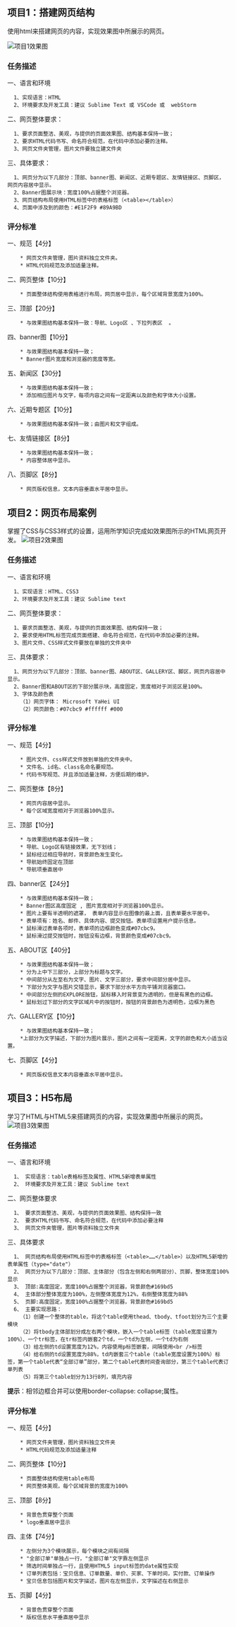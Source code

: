 ## 项目1：搭建网页结构 
使用html来搭建网页的内容，实现效果图中所展示的网页。

![项目1效果图](./1-html-3-10/images/rendering.png)

### 任务描述
一、语言和环境

      1、实现语言：HTML
      2、环境要求及开发工具：建议 Sublime Text 或 VSCode 或  webStorm 

二、网页整体要求：

      1、要求页面整洁、美观，与提供的页面效果图、结构基本保持一致；
      2、要求HTML代码书写、命名符合规范，在代码中添加必要的注释。
      3、网页文件夹管理，图片文件要独立建文件夹

三、具体要求：  

      1、网页分为以下几部分：顶部、banner图、新闻区、近期专题区、友情链接区、页脚区，网页内容居中显示。
      2、Banner图展示块：宽度100%占据整个浏览器。
      3、网页结构布局使用HTML标签中的表格标签（<table></table>）
      4、页面中涉及到的颜色：#E1F2F9 #89A9BD

### 评分标准
一、规范【4分】

        * 网页文件夹管理，图片资料独立文件夹。
        * HTML代码规范及添加适量注释。

二、网页整体【10分】

        * 页面整体结构使用表格进行布局，网页居中显示，每个区域背景宽度为100%。

三、顶部【20分】

        * 与效果图结构基本保持一致：导航、Logo区 、下拉列表区  。

四、banner图【10分】        

        * 与效果图结构基本保持一致；
        * Banner图片宽度和浏览器的宽度等宽。

五、新闻区【30分】

        * 与效果图结构基本保持一致；
        * 添加相应图片与文字，每项内容之间有一定距离以及颜色和字体大小设置。

六、近期专题区【10分】

        * 与效果图结构基本保持一致；由图片和文字组成。

七、友情链接区【8分】

        * 与效果图结构基本保持一致；
        * 内容整体居中显示。

八、页脚区【8分】

        * 网页版权信息，文本内容垂直水平居中显示。

## 项目2：网页布局案例
掌握了CSS与CSS3样式的设置，运用所学知识完成如效果图所示的HTML网页开发。
![项目2效果图](./2-css-2-10/images/rendering.png)

### 任务描述
一、语言和环境

      1、实现语言：HTML、CSS3
      2、环境要求及开发工具：建议 Sublime text

二、网页整体要求：

      1、要求页面整洁、美观，与提供的页面效果图、结构保持一致；
      2、要求使用HTML标签完成页面搭建、命名符合规范，在代码中添加必要的注释。
      3、图片文件、CSS样式文件要放在单独的文件夹中

三、具体要求：  

      1、网页分为以下几部分：顶部、banner图、ABOUT区、GALLERY区、脚区，网页内容居中显示。
      2、Banner图和ABOUT区的下部分展示块，高度固定，宽度相对于浏览区是100%。
      3、字体及颜色表
        （1）网页字体： Microsoft YaHei UI
        （2）网页颜色：#07cbc9 #ffffff #000

### 评分标准
一、规范【4分】

        * 图片文件、css样式文件放到单独的文件夹中。
        * 文件名、id名、class名命名要规范。
        * 代码书写规范、并且添加适量注释，方便后期的维护。

二、网页整体【8分】

        * 网页内容居中显示。
        * 每个区域宽度相对于浏览器100%显示。

三、顶部【10分】

        * 与效果图结构基本保持一致；
        * 导航、Logo区有链接效果，无下划线；
        * 鼠标经过相应导航时，背景颜色发生变化。
        * 导航始终固定在顶部
        * 导航项垂直居中

四、banner区【24分】

        * 与效果图结构基本保持一致；
        * Banner图区高度固定 , 图片宽度相对于浏览器100%显示。
        * 图片上要有半透明的遮罩， 表单内容显示在图像的最上面，且表单要水平居中。
        * 表单项有：姓名、邮件、具体内容、提交按钮。表单项设置用户提示信息。    
        * 鼠标滑过表单各项时，表单项的边框颜色变成#07cbc9。
        * 鼠标滑过提交按钮时，按钮没有边框，背景颜色变成#07cbc9。

五、ABOUT区【40分】

        * 与效果图结构基本保持一致； 
        * 分为上中下三部分，上部分为标题与文字。
        * 中间部分从左至右为文字、图片、文字三部分，要求中间部分居中显示。
        * 下部分为文字与图片交错显示，要求下部分水平方向平铺浏览器窗口。
        * 中间部分左侧的EXPLORE按钮，鼠标移入时背景变为透明的，但是有黑色的边框。
        * 鼠标划过下部分的文字区域片中的按钮时，按钮的背景颜色为透明色，边框为黑色

六、GALLERY区【10分】

        * 与效果图结构基本保持一致；
        *上部分为文字描述，下部分为图片展示，图片之间有一定距离，文字的颜色和大小适当设置。 

七、页脚区【4分】

        * 网页版权信息文本内容垂直水平居中显示。

## 项目3：H5布局
学习了HTML与HTML5来搭建网页的内容，实现效果图中所展示的网页。
![项目3效果图](./3-html5-3-2/img/rendering.png)

### 任务描述
一、语言和环境

      1、 实现语言：table表格标签及属性、HTML5新增表单属性
      2、 环境要求及开发工具：建议 Sublime text

二、网页整体要求

      1、 要求页面整洁、美观，与提供的页面效果图、结构保持一致
      2、 要求HTML代码书写、命名符合规范，在代码中添加必要注释
      3、 网页文件夹管理，图片等资料独立文件夹

三、具体要求

      1、 网页结构布局使用HTML标签中的表格标签（<table>……</table>）以及HTML5新增的表单属性（type="date"）
      2、 网页分为以下几部分：顶部、主体部分（包含左侧和右侧两部分）、页脚，整体宽度100%显示
      3、 顶部:高度固定，宽度100%占据整个浏览器，背景颜色#169bd5
      4、 主体部分整体宽度为100%，左侧整体宽度为12%，右侧整体宽度为88%
      5、 页脚:高度固定，宽度100%占据整个浏览器，背景颜色#169bd5
      6、 主要实现思路：
        （1）创建一个整体的table，将这个table使用thead、tbody、tfoot划分为三个主要模块
        （2）将tbody主体部划分成左右两个模块，嵌入一个table标签（table宽度设置为100%）、一个tr标签，在tr标签内嵌套2个td，一个td为左侧，一个td为右侧
        （3）给左侧的td设置宽度为12%，内容使用p标签嵌套，间隔使用<br />标签
        （4）给右侧的td设置宽度为88%，td内嵌套三个table（table宽度设置为100%）标签，第一个table代表“全部订单”部分，第二个table代表时间查询部分，第三个table代表订单列表
        （5）将第三个table划分为13行8列，填充内容

  **提示**：相邻边框合并可以使用border-collapse: collapse;属性。

### 评分标准
一、规范【4分】

        * 网页文件夹管理，图片资料独立文件夹
        * HTML代码规范及添加适量注释

二、网页整体【10分】

        * 页面整体结构使用table布局
        * 网页整体美观，每个区域背景的宽度为100%

三、顶部【8分】

        * 背景色贯穿整个页面
        * logo垂直居中显示

四、主体【74分】

        * 左侧分为3个模块展示，每个模块之间有间隔
        * "全部订单"单独占一行，"全部订单"文字靠左侧显示
        * 筛选时间单独占一行，且使用HTML5 input标签的date属性实现
        * 订单列表包括：宝贝信息、订单数量、单价、买家、下单时间，实付款、订单操作
        * 宝贝信息包括图片和文字描述，图片在左侧显示，文字描述在右侧显示

五、页脚【4分】

        * 背景色贯穿整个页面
        * 版权信息水平垂直居中显示